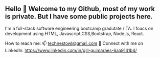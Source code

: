 ## Hello 👋 Welcome to my Github, most of my work is private. But I have some public projects here.



I'm a full-stack software engineering bootcamp gradutate / TA.
I foucs on development using HTML, Javascript,CSS,Bootstrap, Node.js, React.



<!-- 🌱 I’m currently working as a TA for DigitalCrafts Bootcamp -->

How to reach me:
          📫 technestowl@gmail.com
          🔑 Connect with me on LinkedIn: https://www.linkedin.com/in/gill-guimaraes-6aa9141b4/

<!-- My Skills 💻 -->
<!-- First Header | Second Header
------------ | -------------
Content from cell 1 | Content from cell 2
Content in the first column | Content in the second column -->

<!-- ![image](https://user-images.githubusercontent.com/63368519/139105444-f27a2fd6-94ae-4ea9-901c-50be6f3414cd.png) -->



           

<!--
**TechNestOwl/TechNestOwl** is a ✨ _special_ ✨ repository because its `README.md` (this file) appears on your GitHub profile.

Here are some ideas to get you started:

- 🔭 I’m currently working on ...
- 🌱 I’m currently learning ...
- 👯 I’m looking to collaborate on ...
- 🤔 I’m looking for help with ...
- 💬 Ask me about ...
- 📫 How to reach me: ...
- 😄 Pronouns: ...
- ⚡ Fun fact: ...
-->
